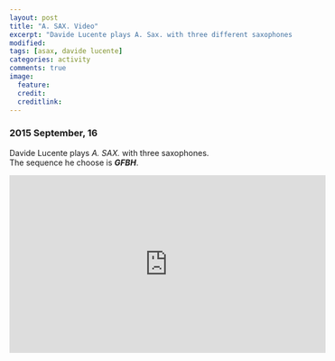 ```yaml
---
layout: post
title: "A. SAX. Video"
excerpt: "Davide Lucente plays A. Sax. with three different saxophones."
modified: 
tags: [asax, davide lucente]
categories: activity
comments: true
image:
  feature: 
  credit: 
  creditlink: 
---
```


### 2015 September, 16 

Davide Lucente plays *A. SAX.* with three saxophones.    
The sequence he choose is ***GFBH***.

<iframe
  width="560"
  height="315"
  src="https://www.youtube.com/embed/LA9oJingdc8"
  frameborder="0"
  allowfullscreen>
</iframe>
<p></p>

 


